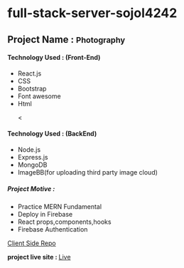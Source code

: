 # full-stack-server-sojol4242
 
<h2>Project Name : <small>Photography</small> </h2>

<h4>Technology Used : (Front-End)</h4>

<ul>
<li>React.js</li>

 <li>CSS</li>

<li>Bootstrap</li>

<li>Font awesome</li>

<li>Html</li>

<

</ul>
<h4>Technology Used : (BackEnd)</h4>

<ul>
<li>Node.js</li>
<li>Express.js</li>

<li>MongoDB</li>

<li>ImageBB(for uploading third party image cloud)</li>

 
 
</ul>

<h5>Project Motive : </h5>
<ul>
<li>Practice MERN Fundamental</li>

<li>Deploy in Firebase</li>

<li>React props,components,hooks</li>

<li>Firebase Authentication</li>

</ul>

<a href="https://github.com/Porgramming-Hero-web-course/complete-website-client-sojol4242">Client Side Repo</a>

<strong>project live site : </strong> <a href="https://laptop-bazar-2e5ba.web.app/">Live</a>
